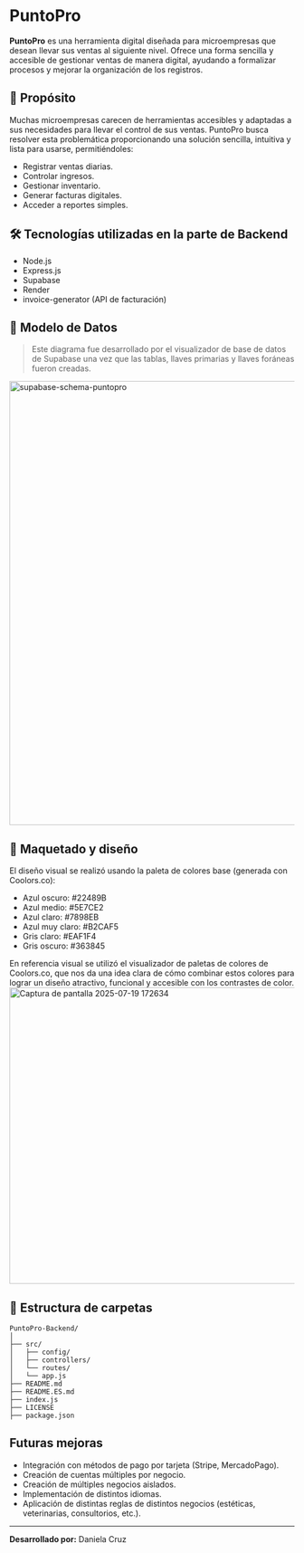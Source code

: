 # PuntoPro

**PuntoPro** es una herramienta digital diseñada para microempresas que desean llevar sus ventas al siguiente nivel. Ofrece una forma sencilla y accesible de gestionar ventas de manera digital, ayudando a formalizar procesos y mejorar la organización de los registros.

## 🧩 Propósito

Muchas microempresas carecen de herramientas accesibles y adaptadas a sus necesidades para llevar el control de sus ventas. PuntoPro busca resolver esta problemática proporcionando una solución sencilla, intuitiva y lista para usarse, permitiéndoles:

- Registrar ventas diarias.
- Controlar ingresos.
- Gestionar inventario.
- Generar facturas digitales.
- Acceder a reportes simples.

## 🛠 Tecnologías utilizadas en la parte de Backend

* Node.js
* Express.js
* Supabase
* Render
* invoice-generator (API de facturación)


## 🧱 Modelo de Datos
> Este diagrama fue desarrollado por el visualizador de base de datos de Supabase una vez que las tablas, llaves primarias y llaves foráneas fueron creadas.
<img width="1538" height="785" alt="supabase-schema-puntopro" src="https://github.com/user-attachments/assets/0037e824-6bfa-463e-af7d-a1fa16b2aea9" />


## 🎨 Maquetado y diseño

El diseño visual se realizó usando la paleta de colores base (generada con Coolors.co):

- Azul oscuro: #22489B  
- Azul medio: #5E7CE2  
- Azul claro: #7898EB  
- Azul muy claro: #B2CAF5  
- Gris claro: #EAF1F4  
- Gris oscuro: #363845  

En referencia visual se utilizó el visualizador de paletas de colores de Coolors.co, que nos da una idea clara de cómo combinar estos colores para lograr un diseño atractivo, funcional y accesible con los contrastes de color.
<img width="704" height="524" alt="Captura de pantalla 2025-07-19 172634" src="https://github.com/user-attachments/assets/8ec76e45-cfea-4920-8c69-869a5de25184" />


## 📁 Estructura de carpetas

```
PuntoPro-Backend/
│
├── src/
│   ├── config/
│   ├── controllers/
│   └── routes/
│   └── app.js
├── README.md
├── README.ES.md
├── index.js
├── LICENSE
├── package.json
```

## Futuras mejoras

- Integración con métodos de pago por tarjeta (Stripe, MercadoPago).
- Creación de cuentas múltiples por negocio.
- Creación de múltiples negocios aislados.
- Implementación de distintos idiomas.
- Aplicación de distintas reglas de distintos negocios (estéticas, veterinarias, consultorios, etc.).

---

**Desarrollado por:** Daniela Cruz
